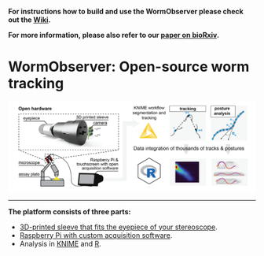 

**For instructions how to build and use the WormObserver please check out the [Wiki](https://github.com/Fritze/WormObserver/wiki).**

**For more information, please also refer to our [paper on bioRxiv](https://www.biorxiv.org/content/10.1101/2022.04.25.489360v1).**
# WormObserver: Open-source worm tracking
<img src="https://github.com/Fritze/WormObserver/blob/master/images_readme/overview_complete.png" alt="Overview Scheme" width="1024"/>

***

**The platform consists of three parts:**
* [3D-printed sleeve that fits the eyepiece of your stereoscope](https://github.com/Fritze/WormObserver/wiki/3D-prints).
* [Raspberry Pi with custom acquisition software](https://github.com/Fritze/WormObserver/wiki/Setting-up-the-Raspberry-Pi).
* Analysis in [KNIME](https://github.com/Fritze/WormObserver/wiki/Image-analysis-(KNIME)) and [R](https://github.com/Fritze/WormObserver/wiki/Data-analysis-(R)).



